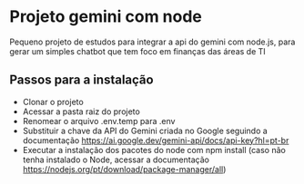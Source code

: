 # Projeto gemini com node
Pequeno projeto de estudos para integrar a api do gemini com node.js, para gerar um simples chatbot que tem foco em finanças das áreas de TI

## Passos para a instalação
- Clonar o projeto
- Acessar a pasta raiz do projeto
- Renomear o arquivo .env.temp para .env
- Substituir a chave da API do Gemini criada no Google seguindo a documentação https://ai.google.dev/gemini-api/docs/api-key?hl=pt-br
- Executar a instalação dos pacotes do node com npm install (caso não tenha instalado o Node, acessar a documentação https://nodejs.org/pt/download/package-manager/all)
